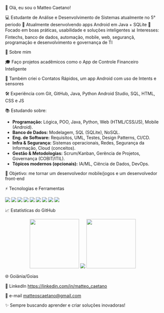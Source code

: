 👋 Olá, eu sou o Matteo Caetano!

💻 Estudante de Análise e Desenvolvimento de Sistemas atualmente no 5° periodo 
📱 Atualmente desenvolvendo apps Android em Java + SQLite
🚀 Focado em boas práticas, usabilidade e soluções inteligentes
📊 Interesses: Fintechs, banco de dados, automação, mobile, web, segurançã, programação e desenvolvimento e governança de TI

🌟 Sobre mim

🎓 Faço projetos acadêmicos como o App de Controle Financeiro Inteligente

📲 Também criei o Contatos Rápidos, um app Android com uso de Intents e sensores

🛠️ Experiência com Git, GitHub, Java, Python Android Studio, SQL, HTML, CSS e JS

📚 Estudando sobre:

- **Programação:** Lógica, POO, Java, Python, Web (HTML/CSS/JS), Mobile (Android).  
- **Banco de Dados:** Modelagem, SQL (SQLite), NoSQL.  
- **Eng. de Software:** Requisitos, UML, Testes, Design Patterns, CI/CD.  
- **Infra & Segurança:** Sistemas operacionais, Redes, Segurança da Informação, Cloud (conceitos).  
- **Gestão & Metodologias:** Scrum/Kanban, Gerência de Projetos, Governança (COBIT/ITIL).  
- **Tópicos modernos (opcionais):** IA/ML, Ciência de Dados, DevOps.


🎯 Objetivo: me tornar um desenvolvedor mobile/jogos e um desenvolvedor front-end

⚡ Tecnologias e Ferramentas
<p align="left"> <img src="https://img.shields.io/badge/Java-ED8B00?style=for-the-badge&logo=openjdk&logoColor=white"/> <img src="https://img.shields.io/badge/Python-3776AB?style=for-the-badge&logo=python&logoColor=white"/> <img src="https://img.shields.io/badge/Android_Studio-3DDC84?style=for-the-badge&logo=android-studio&logoColor=white"/> <img src="https://img.shields.io/badge/SQLite-07405E?style=for-the-badge&logo=sqlite&logoColor=white"/> <img src="https://img.shields.io/badge/Git-F05032?style=for-the-badge&logo=git&logoColor=white"/> <img src="https://img.shields.io/badge/GitHub-100000?style=for-the-badge&logo=github&logoColor=white"/> <img src="https://img.shields.io/badge/HTML5-E34F26?style=for-the-badge&logo=html5&logoColor=white"/> <img src="https://img.shields.io/badge/CSS3-1572B6?style=for-the-badge&logo=css3&logoColor=white"/> <img src="https://img.shields.io/badge/JavaScript-F7DF1E?style=for-the-badge&logo=javascript&logoColor=black"/> </p>
📈 Estatísticas do GitHub
<p align="center"> <img src="https://github-readme-stats.vercel.app/api?username=Matteoziinn&show_icons=true&theme=tokyonight" height="160px"/> <img src="https://img.shields.io/badge/Top%20Language-Python-3776AB?style=for-the-badge&logo=python&logoColor=white"/> <img src="https://github-readme-stats.vercel.app/api/top-langs/?username=Matteoziinn&layout=compact&theme=tokyonight" height="160px"/> </p>
🌐 Goiânia/Goias


💼 LinkedIn
 https://linkedin.com/in/matteo_caetano

📧 e-mail
matteoscaetano@gmail.com

✨ Sempre buscando aprender e criar soluções inovadoras!
